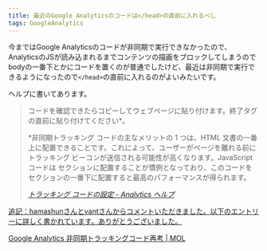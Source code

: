 ```yaml
---
title: 最近のGoogle Analyticsのコードは</head>の直前に入れるべし
tags: GoogleAnalytics
---
```


今まではGoogle Analyticsのコードが非同期で実行できなかったので、AnalyticsのJSが読み込まれるまでコンテンツの描画をブロックしてしまうのでbodyの一番下とかにコードを置くのが普通でしたけど、最近は非同期で実行できるようになったので`</head>`の直前に入れるのがよいみたいです。

ヘルプに書いてあります。

> コードを確認できたらコピーしてウェブページに貼り付けます。</head>終了タグの直前に貼り付けてください*。
> 
> *非同期トラッキング コードの主なメリットの 1 つは、HTML 文書の一番上に配置できることです。これによって、ユーザーがページを離れる前にトラッキング ビーコンが送信される可能性が高くなります。JavaScript コードは <head> セクションに配置することが慣例となっており、このコードを <head> セクションの一番下に配置すると最高のパフォーマンスが得られます。
> 
> <cite><a href="http://www.google.com/support/analytics/bin/answer.py?hl=ja_JP&answer=174090&utm_id=ad">トラッキング コードの設定 - Analytics ヘルプ</a></cite>

<ins>追記：hamashunさんとvantさんからコメントいただきました。以下のエントリーに詳しく書かれています。ありがとうございました。</ins>

[Google Analytics 非同期トラッキングコード再考 \| MOL](http://t32k.me/mol/log/asynchronous-tracking/)
